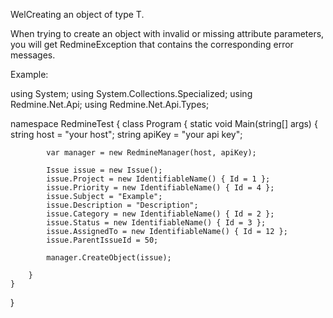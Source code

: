 WelCreating an object of type T.

When trying to create an object with invalid or missing attribute parameters, you will get RedmineException that contains the corresponding error messages.

Example:

using System;
using System.Collections.Specialized;
using Redmine.Net.Api;
using Redmine.Net.Api.Types;

namespace RedmineTest
{
    class Program
    {
        static void Main(string[] args)
        {
            string host = "your host";
            string apiKey = "your api key";

            var manager = new RedmineManager(host, apiKey);

            Issue issue = new Issue();
            issue.Project = new IdentifiableName() { Id = 1 };
            issue.Priority = new IdentifiableName() { Id = 4 };
            issue.Subject = "Example";
            issue.Description = "Description";
            issue.Category = new IdentifiableName() { Id = 2 };
            issue.Status = new IdentifiableName() { Id = 3 };
            issue.AssignedTo = new IdentifiableName() { Id = 12 };
            issue.ParentIssueId = 50;

            manager.CreateObject(issue);

        }
    }
}
